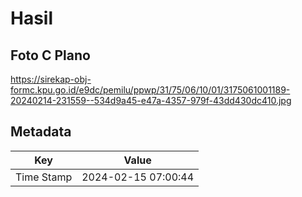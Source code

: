 # Hasil

## Foto C Plano

https://sirekap-obj-formc.kpu.go.id/e9dc/pemilu/ppwp/31/75/06/10/01/3175061001189-20240214-231559--534d9a45-e47a-4357-979f-43dd430dc410.jpg


## Metadata

| Key        | Value               |
| ---------- | ------------------- |
| Time Stamp | 2024-02-15 07:00:44 |



